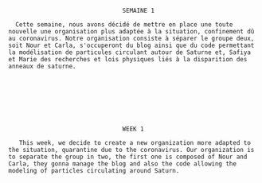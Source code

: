                                     
                                    SEMAINE 1
       
      Cette semaine, nous avons décidé de mettre en place une toute nouvelle une organisation plus adaptée à la situation, confinement dû au coronavirus. Notre organisation consiste à séparer le groupe deux, soit Nour et Carla, s'occuperont du blog ainsi que du code permettant la modélisation de particules circulant autour de Saturne et, Safiya et Marie des recherches et lois physiques liés à la disparition des anneaux de saturne.
	
        






                                    WEEK 1
                                
       This week, we decide to create a new organization more adapted to the situation, quarantine due to the coronavirus. Our organization is to separate the group in two, the first one is composed of Nour and Carla, they gonna manage the blog and also the code allowing the modeling of particles circulating around Saturn.
